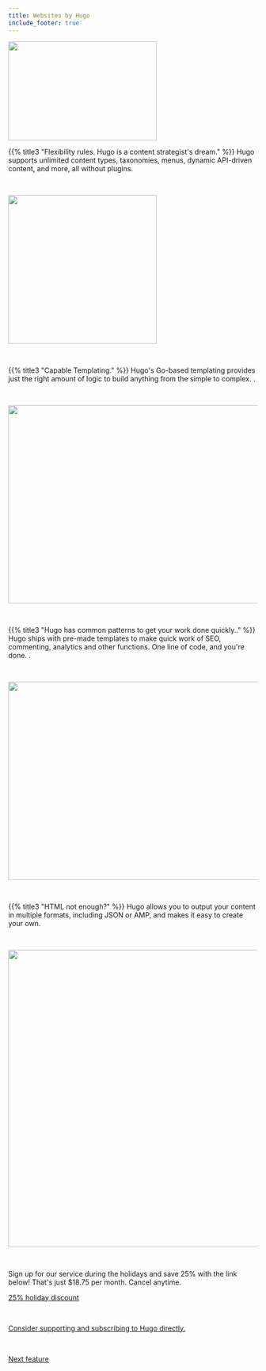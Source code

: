 ```yaml
---
title: Websites by Hugo
include_footer: true
---
```

<img src="https://workmates.live/wp-content/uploads/2022/11/hugo.png" 
     width="300" 
     height="200" />

{{% title3 "Flexibility rules. Hugo is a content strategist's dream." %}}
Hugo supports unlimited content types, taxonomies, menus, dynamic API-driven content, and more, all without plugins.


<br>

<img src="/uploads/h3.svg" 
     width="300" 
     height="300" />

<br>  

{{% title3 "Capable Templating." %}}
Hugo's Go-based templating provides just the right amount of logic to build anything from the simple to complex. .

<br>

<img src="/uploads/hugo.jpg" 
     width="600" 
     height="400" />

<br>  

{{% title3 "Hugo has common patterns to get your work done quickly.." %}}
Hugo ships with pre-made templates to make quick work of SEO, commenting, analytics and other functions. One line of code, and you're done. .

<br>

<img src="/uploads/h4.jpg" 
     width="600" 
     height="400" />

<br>

{{% title3 "HTML not enough?" %}}
Hugo allows you to output your content in multiple formats, including JSON or AMP, and makes it easy to create your own. 

<br>

<img src="/uploads/h2.png" 
     width="600" 
     height="600" />

<br>

Sign up for our service during the holidays and save 25% with the link below!  That's just $18.75 per month.  Cancel anytime.

 <a href="https://blog.workmates.live/workmates-holiday-season-discount">25% holiday discount</a> 

 <br>

 <a href="https://gohugo.io/">Consider supporting and subscribing to Hugo directly.</a> 

 <br>

 <a href="https://workdojos.com/features/automation">Next feature</a> 

